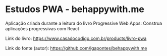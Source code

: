 # Estudos PWA - behappywith.me


Aplicação criada durante a leitura do livro Progressive Web Apps: Construa aplicações progressivas com React

Link do livro: https://www.casadocodigo.com.br/products/livro-pwa

Link do fonte (autor): https://github.com/lgapontes/behappywith.me